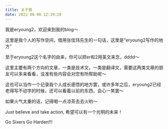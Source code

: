 ```yaml
---
title: 关于我
date: 2022-06-06 12:39:20
---
```


我是eryoung2，欢迎来到我的blog～

这里是我个人的写作空间，借用张佳玮先生的一句话，这里是“eryoung2写作的地方”

至于eryoung2这个名字的由来，你可以把er和2用英文来念，dddd～

这里主要有两个方向的文章，一类是技术文，一类是翻译文，需要这两类文章的朋友可以多来看看，没准有些内容会对您有所帮助呢～

这也可以当作一个记录我个人成长感悟的地方罢，或许多年之后，eryoung2已经老得写不动字的时候，还可以看着以前的东西，会心一笑罢～

如果火气太重的话，记得喝一点凉茶去去火哟～

Just believe and take action, 希望可以有一个光明的未来！



Go Sixers Go Harden!!!
